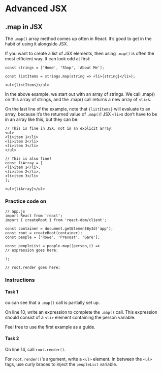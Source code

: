 # Advanced JSX
## .map in JSX

The `.map()` array method comes up often in React. It’s good to get in the habit of using it alongside JSX.

If you want to create a list of JSX elements, then using `.map()` is often the most efficient way. It can look odd at first:

    const strings = ['Home', 'Shop', 'About Me'];

    const listItems = strings.map(string => <li>{string}</li>);

    <ul>{listItems}</ul>

In the above example, we start out with an array of strings. We call .map() on this array of strings, and the .map() call returns a new array of `<li>`s.

On the last line of the example, note that `{listItems}` will evaluate to an array, because it’s the returned value of `.map()`! JSX `<li>`s don’t have to be in an array like this, but they can be.

    // This is fine in JSX, not in an explicit array:
    <ul>
    <li>item 1</li>
    <li>item 2</li>
    <li>item 3</li>
    </ul>

    // This is also fine!
    const liArray = [
    <li>item 1</li>, 
    <li>item 2</li>, 
    <li>item 3</li>
    ];

    <ul>{liArray}</ul>

### Practice code on

    // app.js
    import React from 'react';
    import { createRoot } from 'react-dom/client';

    const container = document.getElementById('app');
    const root = createRoot(container);
    const people = ['Rowe', 'Prevost', 'Gare'];

    const peopleList = people.map((person,i) =>
    // expression goes here:
    
    );

    // root.render goes here:

### Instructions

#### Task 1

ou can see that a `.map()` call is partially set up.

On line 10, write an expression to complete the `.map()` call. This expression should consist of a `<li>` element containing the person variable.

Feel free to use the first example as a guide.

#### Task 2

On line 14, call `root.render()`.

For `root.render()`‘s argument, write a `<ul>` element. In between the `<ul>` tags, use curly braces to inject the `peopleList` variable.
